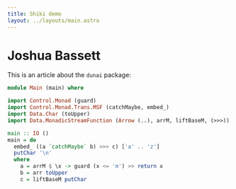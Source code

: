 ```yaml
---
title: Shiki demo
layout: ../layouts/main.astro
---
```


# Joshua Bassett

This is an article about the `dunai` package:

```haskell
module Main (main) where

import Control.Monad (guard)
import Control.Monad.Trans.MSF (catchMaybe, embed_)
import Data.Char (toUpper)
import Data.MonadicStreamFunction (Arrow (..), arrM, liftBaseM, (>>>))

main :: IO ()
main = do
  embed_ ((a `catchMaybe` b) >>> c) ['a' .. 'z']
  putChar '\n'
  where
    a = arrM $ \x -> guard (x <= 'm') >> return x
    b = arr toUpper
    c = liftBaseM putChar
```
